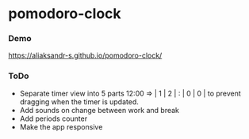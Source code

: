 # pomodoro-clock

### Demo
https://aliaksandr-s.github.io/pomodoro-clock/

### ToDo
- Separate timer view into 5 parts 12:00 => | 1 | 2 | : | 0 | 0 | to prevent dragging when the timer is updated. 
- Add sounds on change between work and break
- Add periods counter  
- Make the app responsive
